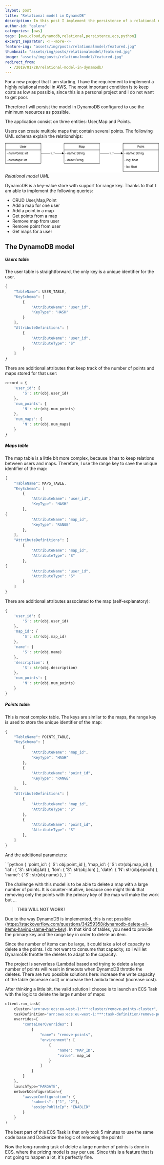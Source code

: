 ```yaml
---
layout: post
title: "Relational model in DynamoDB"
description: In this post I implement the persistence of a relational model in DynamoDB. Fix some challenges using ECS to perform long running DynamoDB operations
author-id: "galera"
categories: [aws]
tags: [aws,cloud,dynamodb,relational,persistence,ecs,python]
excerpt_separator: <!--more-->
feature-img: "assets/img/posts/relationalmodel/featured.jpg"
thumbnail: "assets/img/posts/relationalmodel/featured.jpg"
image: "assets/img/posts/relationalmodel/featured.jpg"
redirect_from:
  - /2019/01/28/relational-model-in-dynamodb/
---
```

<p>For a new project that I am starting, I have the requirement to implement a highly relational model in AWS. The most important condition is to keep costs as low as possible, since this is a personal project and I do not want to get poor.</p>
<p>Therefore I will persist the model in DynamoDB configured to use the minimum resources as possible.</p>
<p><!--more--></p>
<p>The application consist on three entities: User,Map and Points.</p>
<p>Users can create multiple maps that contain several points. The following UML schema explain the relationships:</p>

[ ![Relational model UML](/assets/img/posts/relationalmodel/estuve-model.png) ](/assets/img/posts/relationalmodel/estuve-model.png)
*Relational model UML*

<p>DynamoDB is a key-value store with support for range key. Thanks to that I am able to implement the following queries:</p>

- CRUD User,Map,Point
- Add a map for one user
- Add a point in a map
- Get points from a map
- Remove map from user
- Remove point from user
- Get maps for a user

<h2>The DynamoDB model</h2>
<h5>Users table</h5>
<p>The user table is straightforward, the only key is a unique identifier for the user.</p>

```python
{
    "TableName": USER_TABLE,
    "KeySchema": [
        {
            "AttributeName": "user_id",
            "KeyType": "HASH"
        }
    ],
    "AttributeDefinitions": [
        {
            "AttributeName": "user_id",
            "AttributeType": "S"
        }
    ]
}
```


<p>There are additional attributes that keep track of the number of points and maps stored for that user:</p>

```python
record = {
    'user_id': {
        'S': str(obj.user_id)
    },
    'num_points': {
        'N': str(obj.num_points)
    },
    'num_maps': {
        'N': str(obj.num_maps)
    }
}
```

<h5>Maps table</h5>
<p>The map table is a little bit more complex, because it has to keep relations between users and maps. Therefore, I use the range key to save the unique identifier of the map:</p>

```python
{
    "TableName": MAPS_TABLE,
    "KeySchema": [
        {
            "AttributeName": "user_id",
            "KeyType": "HASH"
        },
{
            "AttributeName": "map_id",
            "KeyType": "RANGE"
        },
    ],
    "AttributeDefinitions": [
        {
            "AttributeName": "map_id",
            "AttributeType": "S"
        },
{
            "AttributeName": "user_id",
            "AttributeType": "S"
        }
    ]
}
```

<p>There are additional attributes associated to the map (self-explanatory):</p>

```python
{
    'user_id': {
        'S': str(obj.user_id)
    },
    'map_id': {
        'S': str(obj.map_id)
    },
    'name': {
        'S': str(obj.name)
    },
    'description': {
        'S': str(obj.description)
    },
    'num_points': {
        'N': str(obj.num_points)
    }
}
```

<h5>Points table</h5>
<p>This is most complex table. The keys are similar to the maps, the range key is used to store the unique identifier of the map:</p>

```python
{
    "TableName": POINTS_TABLE,
    "KeySchema": [
        {
            "AttributeName": "map_id",
            "KeyType": "HASH"
        },
        {
            "AttributeName": "point_id",
            "KeyType": "RANGE"
        },
    ],
    "AttributeDefinitions": [
        {
            "AttributeName": "map_id",
            "AttributeType": "S"
        },
        {
            "AttributeName": "point_id",
            "AttributeType": "S"
        },
    ]
}
```
<p>And the additional parameters:</p>
```python
{
    'point_id': {
        'S': obj.point_id
    },
    'map_id': {
        'S': str(obj.map_id)
    },
    'lat': {
        'S': str(obj.lat)
    },
    'lon': {
        'S': str(obj.lon)
    },
    'date': {
        'N': str(obj.epoch)
    },
    'name': {
        'S': str(obj.name)
    },
}
```
<p>The challenge with this model is to be able to delete a map with a large number of points. It is counter-intuitive, because one might think that removing only the points with the primary key of the map will make the work but ...</p>
<blockquote><p><strong>THIS WILL NOT WORK!</strong></p></blockquote>
<p>Due to the way DynamoDB is implemented, this is not possible (<a href="https://stackoverflow.com/questions/34259358/dynamodb-delete-all-items-having-same-hash-key">https://stackoverflow.com/questions/34259358/dynamodb-delete-all-items-having-same-hash-key</a>). In that kind of tables, you need to provide the primary key and the range key in order to delete an item.</p>
<p>Since the number of items can be large, it could take a lot of capacity to delete a the points. I do not want to consume that capacity, so I will let DynamoDB throttle the deletes to adapt to the capacity.</p>
<p>The project is serverless (Lambda) based and trying to delete a large number of points will result in timeouts when DynamoDB throttle the deletes. There are two possible solutions here: increase the write capacity of the table (increase cost) or increase the Lambda timeout (increase cost).</p>
<p>After thinking a little bit, the valid solution I choose is to launch an ECS Task with the logic to delete the large number of maps:</p>

```python
client.run_task(
    cluster="arn:aws:ecs:eu-west-1:***:cluster/remove-points-cluster",
    taskDefinition="arn:aws:ecs:eu-west-1:***:task-definition/remove-points",
    overrides={
        "containerOverrides": [
            {
                "name": "remove-points",
                "environment": [
                    {
                        "name": "MAP_ID",
                        "value": map_id
                    }
                ]
            }
        ]
    },
    launchType="FARGATE",
    networkConfiguration={
        "awsvpcConfiguration": {
            "subnets": ["1", "2"],
            "assignPublicIp": "ENABLED"
        }
    }
)
```
<p>The best part of this ECS Task is that only took 5 minutes to use the same code base and Dockerize the logic of removing the points!</p>
<p>Now the long-running task of delete a large number of points is done in ECS, where the pricing model is pay per use. Since this is a feature that is not going to happen a lot, it's perfectly fine.</p>
